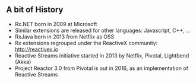 ## A bit of History

* Rx.NET born in 2009 at Microsoft
* Similar extensions are released for other languages: Javascript, C++, ...
* RxJava born in 2013 from Netflix as OSS
* Rx extensions regrouped under the ReactiveX community: http://reactivex.io
* Reactive Streams initiative started in 2013 by Netflix, Pivotal, Lightbend (Akka)
* Project Reactor 3.0 from Pivotal is out in 2016, as an implementation of Reactive Streams